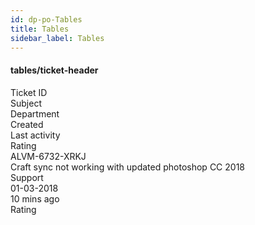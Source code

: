 ```yaml
---
id: dp-po-Tables
title: Tables
sidebar_label: Tables
---
```


<h4>tables/ticket-header</h4>
<div class="dp-po-TableWrapper demo-TableWrapper">
	<div class="dp-po-Tableview is-hoverable">
		<div class="dp-po-TableRow dp-TableControl">
<!-- 			<div class="dp-po-TableItem">
				<span class="dp-po-CustomCheckbox dp-po-EmptyCheckbox">
					<input type="checkbox" class="dp-ControlInput" id="tableview-1"></input>
					<label for="tableview-1"></label>
				</span>
			</div> -->
			<div class="dp-po-TableItem">
				Ticket ID
			</div>
			<div class="dp-po-TableItem dp-po-TableSubject">
				Subject
			</div>
			<div class="dp-po-TableItem">
				Department
				<span class="dp-po-Icon Icon--sort Icon--primary"></span>
			</div>
			<div class="dp-po-TableItem">
				Created
				<span class="dp-po-Icon Icon--sort Icon--primary"></span>
			</div>
			<div class="dp-po-TableItem">
				Last activity
				<span class="dp-po-Icon Icon--sort"></span>
			</div>
			<div class="dp-po-TableItem">
				Rating
			</div>
		</div>
		<!-- tables/ticket-row -->
		<div class="dp-po-TableRow">
			<div class="dp-po-TableItem dp-po-ticket">
				<span class="dp-po-ticket-Icon"></span>
				ALVM-6732-XRKJ
			</div>
			<div class="dp-po-TableItem dp-po-TableSubject">
				Craft sync not working with updated photoshop CC 2018
			</div>
			<div class="dp-po-TableItem">
				Support
			</div>
			<div class="dp-po-TableItem">
				01-03-2018
			</div>
			<div class="dp-po-TableItem">
				10 mins ago
			</div>
			<div class="dp-po-TableItem">
				Rating
			</div>
		</div>
	</div>
</div>